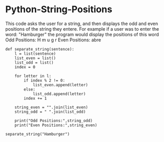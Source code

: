 # Python-String-Positions
This code asks the user for a string, and then displays the odd and even positions of the string they entere. 
For example if a user was to enter the word: "Hamburger" the program would display the positions of this word
Odd Positions: H m u g r
Even Positions: abre

```
def separate_string(sentence):
    l = list(sentence)
    list_even = list()
    list_odd = list()
    index = 0

    for letter in l:
        if index % 2 != 0:
            list_even.append(letter)
        else:
            list_odd.append(letter)
        index += 1

    string_even = "".join(list_even)
    string_odd = " ".join(list_odd)

    print("Odd Positions:",string_odd)
    print("Even Positions:",string_even)
    
separate_string("Hamburger")
```
